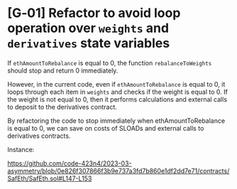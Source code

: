 # [G‑01] Refactor to avoid loop operation over `weights` and `derivatives` state variables

If `ethAmountToRebalance` is equal to 0, the function `rebalanceToWeights` should stop and return 0 immediately.

However, in the current code, even if `ethAmountToRebalance` is equal to 0, it loops through each item in `weights` and checks if the weight is equal to 0. If the weight is not equal to 0, then it performs calculations and external calls to deposit to the derivatives contract.

By refactoring the code to stop immediately when ethAmountToRebalance is equal to 0, we can save on costs of SLOADs and external calls to derivatives contracts.

Instance:

https://github.com/code-423n4/2023-03-asymmetry/blob/0e826f307866f3b9e737a3fd7b860e1df2dd7e71/contracts/SafEth/SafEth.sol#L147-L153